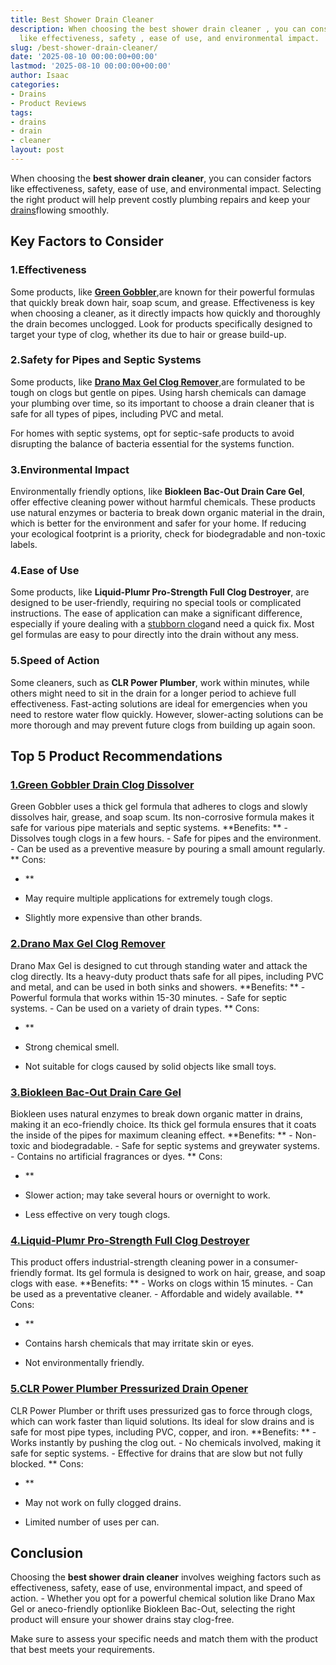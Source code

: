 ```yaml
---
title: Best Shower Drain Cleaner
description: When choosing the best shower drain cleaner , you can consider factors
  like effectiveness, safety , ease of use, and environmental impact.
slug: /best-shower-drain-cleaner/
date: '2025-08-10 00:00:00+00:00'
lastmod: '2025-08-10 00:00:00+00:00'
author: Isaac
categories:
- Drains
- Product Reviews
tags:
- drains
- drain
- cleaner
layout: post
---
```

When choosing the **best shower drain cleaner**, you can consider factors like effectiveness, safety, ease of use, and environmental impact. Selecting the right product will help prevent costly plumbing repairs and keep your [drains](https://pestpolicy.com/how-drain-cleaners-work/)flowing smoothly.

##  Key Factors to Consider

###  1.**Effectiveness**

Some products, like [**Green Gobbler**](https://www.amazon.com/dp/B0182VBOJE/?tag=p-policy-20),are known for their powerful formulas that quickly break down hair, soap scum, and grease. Effectiveness is key when choosing a cleaner, as it directly impacts how quickly and thoroughly the drain becomes unclogged. Look for products specifically designed to target your type of clog, whether its due to hair or grease build-up.

###  2.**Safety for Pipes and Septic Systems**

Some products, like [**Drano Max Gel Clog Remover**](https://www.amazon.com/dp/B003TS2R1A/?tag=p-policy-20),are formulated to be tough on clogs but gentle on pipes. Using harsh chemicals can damage your plumbing over time, so its important to choose a drain cleaner that is safe for all types of pipes, including PVC and metal.

For homes with septic systems, opt for septic-safe products to avoid disrupting the balance of bacteria essential for the systems function.

###  3.**Environmental Impact**

Environmentally friendly options, like **Biokleen Bac-Out Drain Care Gel**, offer effective cleaning power without harmful chemicals. These products use natural enzymes or bacteria to break down organic material in the drain, which is better for the environment and safer for your home. If reducing your ecological footprint is a priority, check for biodegradable and non-toxic labels.

###  4.**Ease of Use**

Some products, like **Liquid-Plumr Pro-Strength Full Clog Destroyer**, are designed to be user-friendly, requiring no special tools or complicated instructions. The ease of application can make a significant difference, especially if youre dealing with a [stubborn clog](https://pestpolicy.com/best-drain-cleaner/)and need a quick fix. Most gel formulas are easy to pour directly into the drain without any mess.

###  5.**Speed of Action**

Some cleaners, such as **CLR Power Plumber**, work within minutes, while others might need to sit in the drain for a longer period to achieve full effectiveness. Fast-acting solutions are ideal for emergencies when you need to restore water flow quickly. However, slower-acting solutions can be more thorough and may prevent future clogs from building up again soon.

##  Top 5 Product Recommendations

###  [1.**Green Gobbler Drain Clog Dissolver**](https://www.amazon.com/dp/B0182VBOJE/?tag=p-policy-20)

Green Gobbler uses a thick gel formula that adheres to clogs and slowly dissolves hair, grease, and soap scum. Its non-corrosive formula makes it safe for various pipe materials and septic systems. **Benefits: ** - Dissolves tough clogs in a few hours. - Safe for pipes and the environment. - Can be used as a preventive measure by pouring a small amount regularly. **
Cons:

- **

- May require multiple applications for extremely tough clogs.

- Slightly more expensive than other brands.

###  [2.**Drano Max Gel Clog Remover**](https://www.amazon.com/dp/B003TS2R1A/?tag=p-policy-20)

Drano Max Gel is designed to cut through standing water and attack the clog directly. Its a heavy-duty product thats safe for all pipes, including PVC and metal, and can be used in both sinks and showers. **Benefits: ** - Powerful formula that works within 15-30 minutes. - Safe for septic systems. - Can be used on a variety of drain types. **
Cons:

- **

- Strong chemical smell.

- Not suitable for clogs caused by solid objects like small toys.

###  [3.**Biokleen Bac-Out Drain Care Gel**](https://www.amazon.com/dp/B003TN6JE6/?tag=p-policy-20)

Biokleen uses natural enzymes to break down organic matter in drains, making it an eco-friendly choice. Its thick gel formula ensures that it coats the inside of the pipes for maximum cleaning effect. **Benefits: ** - Non-toxic and biodegradable. - Safe for septic systems and greywater systems. - Contains no artificial fragrances or dyes. **
Cons:

- **

- Slower action; may take several hours or overnight to work.

- Less effective on very tough clogs.

###  [4.**Liquid-Plumr Pro-Strength Full Clog Destroyer**](https://www.amazon.com/dp/B000VDREQE/?tag=p-policy-20)

This product offers industrial-strength cleaning power in a consumer-friendly format. Its gel formula is designed to work on hair, grease, and soap clogs with ease. **Benefits: ** - Works on clogs within 15 minutes. - Can be used as a preventative cleaner. - Affordable and widely available. **
Cons:

- **

- Contains harsh chemicals that may irritate skin or eyes.

- Not environmentally friendly.

###  [5.**CLR Power Plumber Pressurized Drain Opener**](https://www.amazon.com/dp/B000ASBFWE/?tag=p-policy-20)

CLR Power Plumber or thrift uses pressurized gas to force through clogs, which can work faster than liquid solutions. Its ideal for slow drains and is safe for most pipe types, including PVC, copper, and iron. **Benefits: ** - Works instantly by pushing the clog out. - No chemicals involved, making it safe for septic systems. - Effective for drains that are slow but not fully blocked. **
Cons:

- **

- May not work on fully clogged drains.

- Limited number of uses per can.

##  Conclusion

Choosing the **best shower drain cleaner** involves weighing factors such as effectiveness, safety, ease of use, environmental impact, and speed of action. - Whether you opt for a powerful chemical solution like Drano Max Gel or aneco-friendly optionlike Biokleen Bac-Out, selecting the right product will ensure your shower drains stay clog-free.

Make sure to assess your specific needs and match them with the product that best meets your requirements.